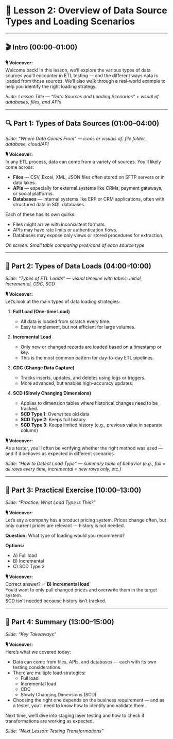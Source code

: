 # 📘 Lesson 2: Overview of Data Source Types and Loading Scenarios

---

## 🎬 Intro (00:00–01:00)

**🎙️ Voiceover:**  
Welcome back! In this lesson, we’ll explore the various types of data sources you’ll encounter in ETL testing — and the different ways data is loaded from those sources. We’ll also walk through a real-world example to help you identify the right loading strategy.

*Slide: Lesson Title — “Data Sources and Loading Scenarios” + visual of databases, files, and APIs*

---

## 🔍 Part 1: Types of Data Sources (01:00–04:00)

*Slide: “Where Data Comes From” — icons or visuals of: file folder, database, cloud/API*

**🎙️ Voiceover:**  
In any ETL process, data can come from a variety of sources. You’ll likely come across:

- **Files** — CSV, Excel, XML, JSON files often stored on SFTP servers or in data lakes.  
- **APIs** — especially for external systems like CRMs, payment gateways, or social platforms.  
- **Databases** — internal systems like ERP or CRM applications, often with structured data in SQL databases.

Each of these has its own quirks:
- Files might arrive with inconsistent formats.  
- APIs may have rate limits or authentication flows.  
- Databases may expose only views or stored procedures for extraction.

*On screen: Small table comparing pros/cons of each source type*

---

## 🔄 Part 2: Types of Data Loads (04:00–10:00)

*Slide: “Types of ETL Loads” — visual timeline with labels: Initial, Incremental, CDC, SCD*

**🎙️ Voiceover:**  
Let’s look at the main types of data loading strategies:

1. **Full Load (One-time Load)**  
   - All data is loaded from scratch every time.  
   - Easy to implement, but not efficient for large volumes.

2. **Incremental Load**  
   - Only new or changed records are loaded based on a timestamp or key.  
   - This is the most common pattern for day-to-day ETL pipelines.

3. **CDC (Change Data Capture)**  
   - Tracks inserts, updates, and deletes using logs or triggers.  
   - More advanced, but enables high-accuracy updates.

4. **SCD (Slowly Changing Dimensions)**  
   - Applies to dimension tables where historical changes need to be tracked.  
   - **SCD Type 1**: Overwrites old data  
   - **SCD Type 2**: Keeps full history  
   - **SCD Type 3**: Keeps limited history (e.g., previous value in separate column)

**🎙️ Voiceover:**  
As a tester, you’ll often be verifying whether the right method was used — and if it behaves as expected in different scenarios.

*Slide: “How to Detect Load Type” — summary table of behavior (e.g., full = all rows every time, incremental = new rows only, etc.)*

---

## 🧠 Part 3: Practical Exercise (10:00–13:00)

*Slide: “Practice: What Load Type Is This?”*

**🎙️ Voiceover:**  
Let’s say a company has a product pricing system. Prices change often, but only current prices are relevant — history is not needed.

**Question:** What type of loading would you recommend?

**Options:**
- A) Full load  
- B) Incremental  
- C) SCD Type 2

**🎙️ Voiceover:**  
Correct answer? ✅ **B) Incremental load**  
You’d want to only pull changed prices and overwrite them in the target system.  
SCD isn’t needed because history isn’t tracked.

---

## 📌 Part 4: Summary (13:00–15:00)

*Slide: “Key Takeaways”*

**🎙️ Voiceover:**  
Here’s what we covered today:

- Data can come from files, APIs, and databases — each with its own testing considerations.  
- There are multiple load strategies:  
  - Full load  
  - Incremental load  
  - CDC  
  - Slowly Changing Dimensions (SCD)  
- Choosing the right one depends on the business requirement — and as a tester, you’ll need to know how to identify and validate them.

Next time, we’ll dive into staging layer testing and how to check if transformations are working as expected.

*Slide: “Next Lesson: Testing Transformations”*
